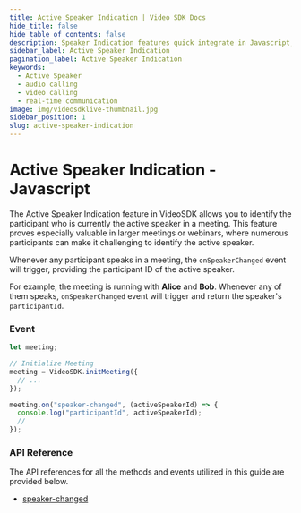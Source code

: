 ```yaml
---
title: Active Speaker Indication | Video SDK Docs
hide_title: false
hide_table_of_contents: false
description: Speaker Indication features quick integrate in Javascript, React JS, Android, IOS, React Native, Flutter with Video SDK to add live video & audio conferencing to your applications.
sidebar_label: Active Speaker Indication
pagination_label: Active Speaker Indication
keywords:
  - Active Speaker
  - audio calling
  - video calling
  - real-time communication
image: img/videosdklive-thumbnail.jpg
sidebar_position: 1
slug: active-speaker-indication
--- 
```


# Active Speaker Indication - Javascript

The Active Speaker Indication feature in VideoSDK allows you to identify the participant who is currently the active speaker in a meeting. This feature proves especially valuable in larger meetings or webinars, where numerous participants can make it challenging to identify the active speaker.

Whenever any participant speaks in a meeting, the `onSpeakerChanged` event will trigger, providing the participant ID of the active speaker.

For example, the meeting is running with **Alice** and **Bob**. Whenever any of them speaks, `onSpeakerChanged` event will trigger and return the speaker's `participantId`.

### Event

```js
let meeting;

// Initialize Meeting
meeting = VideoSDK.initMeeting({
  // ...
});

meeting.on("speaker-changed", (activeSpeakerId) => {
  console.log("participantId", activeSpeakerId);
  //
});
```

### API Reference

The API references for all the methods and events utilized in this guide are provided below.

- [speaker-changed](/javascript/api/sdk-reference/meeting-class/events#speaker-changed)
